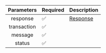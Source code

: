 | Parameters  | Required           | Description             |
|:-----------:|--------------------|-------------------------|
|  response   | :white_check_mark: | [Response](Response.md) |
| transaction | :white_check_mark: |                         |
|   message   | :white_check_mark: |                         |
|   status    | :white_check_mark: |                         |